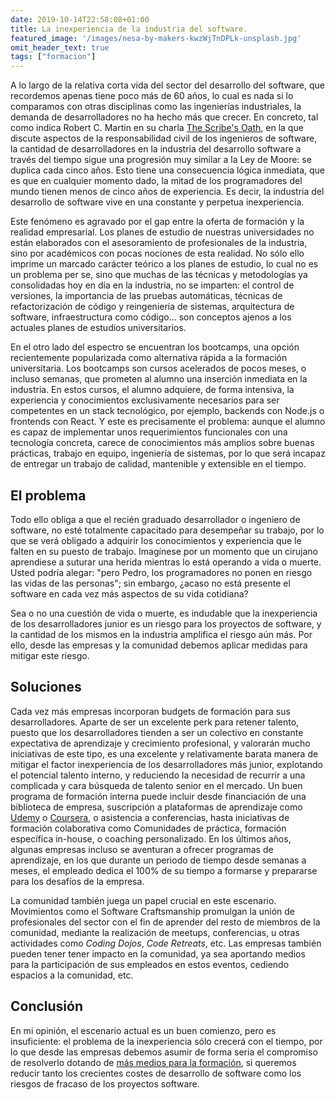 ```yaml
---
date: 2019-10-14T22:58:08+01:00
title: La inexperiencia de la industria del software.
featured_image: '/images/nesa-by-makers-kwzWjTnDPLk-unsplash.jpg'
omit_header_text: true
tags: ["formacion"]
---
```


A lo largo de la relativa corta vida del sector del desarrollo del software, que recordemos apenas tiene poco más de 60 años, lo cual es nada si lo comparamos con otras disciplinas como las ingenierías industriales, la demanda de desarrolladores no ha hecho más que crecer. En concreto, tal como indica Robert C. Martin en su charla [The Scribe's Oath](https://www.youtube.com/watch?v=Tng6Fox8EfI), en la que discute aspectos de la responsabilidad civil de los ingenieros de software, la cantidad de desarrolladores en la industria del desarrollo software a través del tiempo sigue una progresión muy similar a la Ley de Moore: se duplica cada cinco años. Esto tiene una consecuencia lógica inmediata, que es que en cualquier momento dado, la mitad de los programadores del mundo tienen menos de cinco años de experiencia. Es decir, la industria del desarrollo de software vive en una constante y perpetua inexperiencia.

Este fenómeno es agravado por el gap entre la oferta de formación y la realidad empresarial. Los planes de estudio de nuestras universidades no están elaborados con el asesoramiento de profesionales de la industria, sino por académicos con pocas nociones de esta realidad. No sólo ello imprime un marcado carácter teórico a los planes de estudio, lo cual no es un problema per se, sino que muchas de las técnicas y metodologías ya consolidadas hoy en día en la industria, no se imparten: el control de versiones, la importancia de las pruebas automáticas, técnicas de refactorización de código y reingeniería de sistemas, arquitectura de software, infraestructura como código... son conceptos ajenos a los actuales planes de estudios universitarios.

En el otro lado del espectro se encuentran los bootcamps, una opción recientemente popularizada como alternativa rápida a la formación universitaria. Los bootcamps son cursos acelerados de pocos meses, o incluso semanas, que prometen al alumno una inserción inmediata en la industria. En estos cursos, el alumno adquiere, de forma intensiva, la experiencia y conocimientos exclusivamente necesarios para ser competentes en un stack tecnológico, por ejemplo, backends con Node.js o frontends con React. Y este es precisamente el problema: aunque el alumno es capaz de implementar unos requerimientos funcionales con una tecnología concreta, carece de conocimientos más amplios sobre buenas prácticas, trabajo en equipo, ingeniería de sistemas, por lo que será incapaz de entregar un trabajo de calidad, mantenible y extensible en el tiempo.

## El problema
Todo ello obliga a que el recién graduado desarrollador o ingeniero de software, no esté totalmente capacitado para desempeñar su trabajo, por lo que se verá obligado a adquirir los conocimientos y experiencia que le falten en su puesto de trabajo. Imagínese por un momento que un cirujano aprendiese a suturar una herida mientras lo está operando a vida o muerte. Usted podría alegar: "pero Pedro, los programadores no ponen en riesgo las vidas de las personas"; sin embargo, ¿acaso no está presente el software en cada vez más aspectos de su vida cotidiana?

Sea o no una cuestión de vida o muerte, es indudable que la inexperiencia de los desarrolladores junior es un riesgo para los proyectos de software, y la cantidad de los mismos en la industria amplifica el riesgo aún más. Por ello, desde las empresas y la comunidad debemos aplicar medidas para mitigar este riesgo.

## Soluciones
Cada vez más empresas incorporan budgets de formación para sus desarrolladores. Aparte de ser un excelente perk para retener talento, puesto que los desarrolladores tienden a ser un colectivo en constante expectativa de aprendizaje y crecimiento profesional, y valorarán mucho iniciativas de este tipo, es una excelente y relativamente barata manera de mitigar el factor inexperiencia de los desarrolladores más junior, explotando el potencial talento interno, y reduciendo la necesidad de recurrir a una complicada y cara búsqueda de talento senior en el mercado. Un buen programa de formación interna puede incluir desde financiación de una biblioteca de empresa, suscripción a plataformas de aprendizaje como [Udemy](https://udemy.com) o [Coursera](https://coursera.org), o asistencia a conferencias, hasta iniciativas de formación colaborativa como Comunidades de práctica, formación específica in-house, o coaching personalizado. En los últimos años, algunas empresas incluso se aventuran a ofrecer programas de aprendizaje, en los que durante un periodo de tiempo desde semanas a meses, el empleado dedica el 100% de su tiempo a formarse y prepararse para los desafíos de la empresa.

La comunidad también juega un papel crucial en este escenario. Movimientos como el Software Craftsmanship promulgan la unión de profesionales del sector con el fin de aprender del resto de miembros de la comunidad, mediante la realización de meetups, conferencias, u otras actividades como *Coding Dojos*, *Code Retreats*, etc. Las empresas también pueden tener tener impacto en la comunidad, ya sea aportando medios para la participación de sus empleados en estos eventos, cediendo espacios a la comunidad, etc.

## Conclusión
En mi opinión, el escenario actual es un buen comienzo, pero es insuficiente: el problema de la inexperiencia sólo crecerá con el tiempo, por lo que desde las empresas debemos asumir de forma seria el compromiso de resolverlo dotando de [más medios para la formación](/formacion), si queremos reducir tanto los crecientes costes de desarrollo de software como los riesgos de fracaso de los proyectos software.
